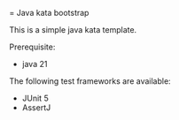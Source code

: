 = Java kata bootstrap

This is a simple java kata template.

Prerequisite:
- java 21

The following test frameworks are available:
- JUnit 5
- AssertJ